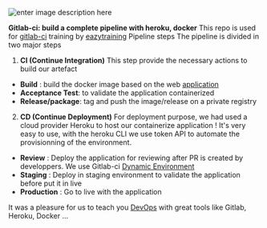![enter image description here](https://eazytraining.fr/wp-content/uploads/2020/08/CI_CD_pipeline.jpg)

**Gitlab-ci: build a complete pipeline with heroku, docker**
This repo is used for [gitlab-ci](https://eazytraining.fr/cours/gitlab-ci-cd-pour-devops/) training by [eazytraining](https://eazytraining.fr/)
Pipeline steps
The pipeline is divided in two major steps

 1. **CI (Continue Integration)**
This step provide the necessary actions to build our artefact
- **Build** : build the docker image based on the web [application](https://github.com/eazytrainingfr/alpinehelloworld.git) 
- **Acceptance Test**: to validate the application containerized
- **Release/package**: tag and push the image/release on a private registry
 2. **CD (Continue Deployment)**
For deployment purpose, we had used a cloud provider Heroku to host our containerize application ! It's very easy to use, with the heroku CLI we use token API to automate the provisionning of the environment.
- **Review** : Deploy the application for reviewing after PR is created by developpers. We use Gitlab-ci [Dynamic Environment](https://docs.gitlab.com/ee/ci/environments/#configuring-dynamic-environments)
- **Staging** : Deploy in staging environment to validate the application before put it in live
- **Production** : Go to live with the application

It was a pleasure for us to teach you [DevOps](https://eazytraining.fr/parcours-devops/) with great tools like Gitlab, Heroku, Docker ...